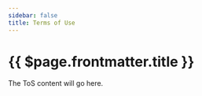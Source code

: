 ```yaml
---
sidebar: false
title: Terms of Use
---
```


# {{ $page.frontmatter.title }}

The ToS content will go here.